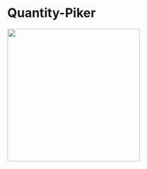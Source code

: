 # Quantity-Piker
<img src="https://github.com/mohamedaraby122/Quantity-Piker/blob/master/Screenshot_2018-04-25-10-48-09-326_com.example.mohamed_araby.quantitypiker.png" width="300"/>
